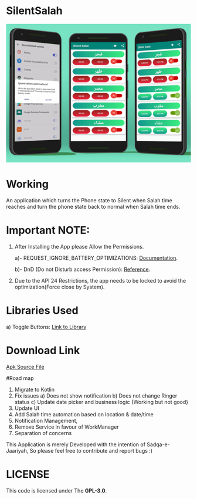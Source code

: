 # SilentSalah

![](app/Images/SalahAppMockup.png)

# Working
An application which turns the Phone state to Silent when Salah time reaches and turn the phone state back to normal when Salah time ends.

# Important NOTE:
1) After Installing the App please Allow the Permissions.

    a)- REQUEST_IGNORE_BATTERY_OPTIMIZATIONS: [Documentation](https://developer.android.com/training/monitoring-device-state/doze-standby "More About Battery Optimization Request").
    
    b)- DnD (Do not Disturb access Permission): [Reference](https://developer.android.com/reference/android/Manifest.permission#ACCESS_NOTIFICATION_POLICY).
  
2) Due to the API 24 Restrictions, the app needs to be locked to avoid the optimization(Force close by System).


# Libraries Used
a) Toggle Buttons: [Link to Library](https://github.com/RiccardoMoro/RMSwitch "Link to the Github page")


# Download Link
[Apk Source File](https://www.dropbox.com/s/m121im40oecshn7/SilentSalah.apk?dl=0)


#Road map
1) Migrate to Kotlin
2) Fix issues 
   a) Does not show notification
   b) Does not change Ringer status
   c) Update date picker and business logic {Working but not good}
3) Update UI
4) Add Salah time automation based on location & date/time
5) Notification Management,
6) Remove Service in favour of WorkManager
7) Separation of concerns



This Application is merely Developed with the intention of Sadqa-e-Jaariyah, So please feel free to contribute and report bugs :)


# LICENSE
This code is licensed under The **GPL-3.0**.

